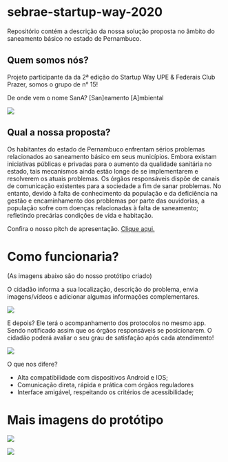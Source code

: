 # sebrae-startup-way-2020
Repositório contém a descrição da nossa solução proposta no âmbito do saneamento básico no estado de Pernambuco.

## Quem somos nós? 

Projeto participante da da 2ª edição do Startup Way UPE & Federais Club
Prazer, somos o grupo de n° 15!

De onde vem o nome SanA? [San]eamento [A]mbiental

![](https://github.com/matheusphalves/sebrae-startup-way-2020/blob/main/Imagens%20prot%C3%B3tipo/equipe.jpg?raw=true)

## Qual a nossa proposta?

<p>Os habitantes do estado de Pernambuco enfrentam sérios problemas
relacionados ao saneamento básico em seus municípios. Embora existam iniciativas
públicas e privadas para o aumento da qualidade sanitária no estado, tais mecanismos
ainda estão longe de se implementarem e resolverem os atuais problemas. Os órgãos
responsáveis dispõe de canais de comunicação existentes para a sociedade a fim de sanar
problemas. No entanto, devido à falta de conhecimento da população e da deficiência na
gestão e encaminhamento dos problemas por parte das ouvidorias, a população sofre com
doenças relacionadas à falta de saneamento; refletindo precárias condições de vida e
habitação.</p>


Confira o nosso pitch de apresentação. <a href ="https://www.youtube.com/watch?v=nnyN5m8SynY">Clique aqui.</a>

# Como funcionaria?

(As imagens abaixo são do nosso protótipo criado)

O cidadão informa a sua localização, descrição do problema, envia imagens/vídeos e adicionar algumas informações complementares.

![](https://raw.githubusercontent.com/matheusphalves/sebrae-startup-way-2020/main/Imagens%20prot%C3%B3tipo/imagem02.jpeg?token=AIAFSFVOAFJLAA2MTJL4EB3ADMLZW)

E depois? 
Ele terá o acompanhamento dos protocolos no mesmo app. Sendo notificado assim que os órgãos responsáveis se posicionarem. O cidadão poderá avaliar o seu grau de satisfação após cada atendimento!

![](https://raw.githubusercontent.com/matheusphalves/sebrae-startup-way-2020/main/Imagens%20prot%C3%B3tipo/imagem03.jpeg?token=AIAFSFRZ4IUOQUAVTWHMUUTADML22)

O que nos difere?
- Alta compatibilidade com dispositivos Android e IOS;
- Comunicação direta, rápida e prática com órgãos reguladores
- Interface amigável, respeitando os critérios de acessibilidade;

# Mais imagens do protótipo

![](https://github.com/matheusphalves/sebrae-startup-way-2020/blob/main/Imagens%20prot%C3%B3tipo/imagem04.jpeg?raw=true)

![](https://raw.githubusercontent.com/matheusphalves/sebrae-startup-way-2020/main/Imagens%20prot%C3%B3tipo/imagem00.jpeg?token=AIAFSFWGPR3AJM7AYE4HDM3ADMKSA)
